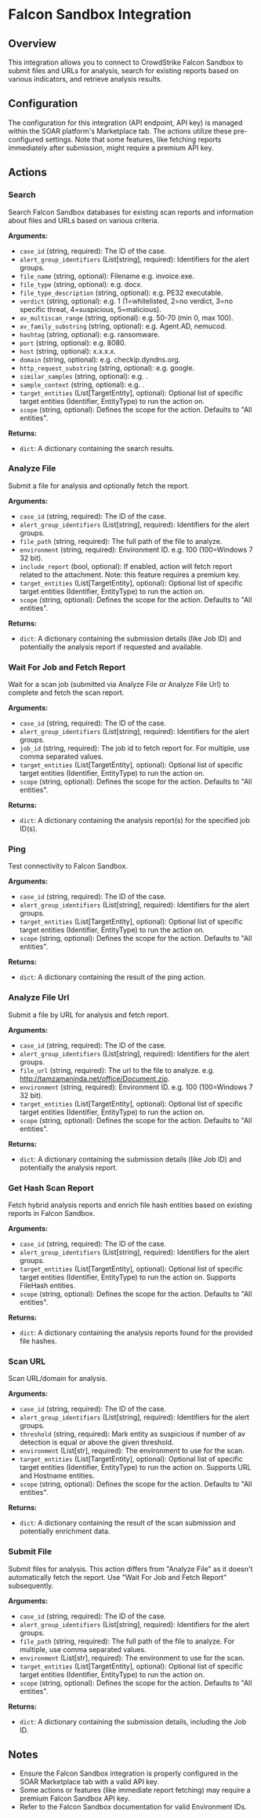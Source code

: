 # Falcon Sandbox Integration

## Overview

This integration allows you to connect to CrowdStrike Falcon Sandbox to submit files and URLs for analysis, search for existing reports based on various indicators, and retrieve analysis results.

## Configuration

The configuration for this integration (API endpoint, API key) is managed within the SOAR platform's Marketplace tab. The actions utilize these pre-configured settings. Note that some features, like fetching reports immediately after submission, might require a premium API key.

## Actions

### Search

Search Falcon Sandbox databases for existing scan reports and information about files and URLs based on various criteria.

**Arguments:**

*   `case_id` (string, required): The ID of the case.
*   `alert_group_identifiers` (List[string], required): Identifiers for the alert groups.
*   `file_name` (string, optional): Filename e.g. invoice.exe.
*   `file_type` (string, optional): e.g. docx.
*   `file_type_description` (string, optional): e.g. PE32 executable.
*   `verdict` (string, optional): e.g. 1 (1=whitelisted, 2=no verdict, 3=no specific threat, 4=suspicious, 5=malicious).
*   `av_multiscan_range` (string, optional): e.g. 50-70 (min 0, max 100).
*   `av_family_substring` (string, optional): e.g. Agent.AD, nemucod.
*   `hashtag` (string, optional): e.g. ransomware.
*   `port` (string, optional): e.g. 8080.
*   `host` (string, optional): x.x.x.x.
*   `domain` (string, optional): e.g. checkip.dyndns.org.
*   `http_request_substring` (string, optional): e.g. google.
*   `similar_samples` (string, optional): e.g. <sha256>.
*   `sample_context` (string, optional): e.g. <sha256>.
*   `target_entities` (List[TargetEntity], optional): Optional list of specific target entities (Identifier, EntityType) to run the action on.
*   `scope` (string, optional): Defines the scope for the action. Defaults to "All entities".

**Returns:**

*   `dict`: A dictionary containing the search results.

### Analyze File

Submit a file for analysis and optionally fetch the report.

**Arguments:**

*   `case_id` (string, required): The ID of the case.
*   `alert_group_identifiers` (List[string], required): Identifiers for the alert groups.
*   `file_path` (string, required): The full path of the file to analyze.
*   `environment` (string, required): Environment ID. e.g. 100 (100=Windows 7 32 bit).
*   `include_report` (bool, optional): If enabled, action will fetch report related to the attachment. Note: this feature requires a premium key.
*   `target_entities` (List[TargetEntity], optional): Optional list of specific target entities (Identifier, EntityType) to run the action on.
*   `scope` (string, optional): Defines the scope for the action. Defaults to "All entities".

**Returns:**

*   `dict`: A dictionary containing the submission details (like Job ID) and potentially the analysis report if requested and available.

### Wait For Job and Fetch Report

Wait for a scan job (submitted via Analyze File or Analyze File Url) to complete and fetch the scan report.

**Arguments:**

*   `case_id` (string, required): The ID of the case.
*   `alert_group_identifiers` (List[string], required): Identifiers for the alert groups.
*   `job_id` (string, required): The job id to fetch report for. For multiple, use comma separated values.
*   `target_entities` (List[TargetEntity], optional): Optional list of specific target entities (Identifier, EntityType) to run the action on.
*   `scope` (string, optional): Defines the scope for the action. Defaults to "All entities".

**Returns:**

*   `dict`: A dictionary containing the analysis report(s) for the specified job ID(s).

### Ping

Test connectivity to Falcon Sandbox.

**Arguments:**

*   `case_id` (string, required): The ID of the case.
*   `alert_group_identifiers` (List[string], required): Identifiers for the alert groups.
*   `target_entities` (List[TargetEntity], optional): Optional list of specific target entities (Identifier, EntityType) to run the action on.
*   `scope` (string, optional): Defines the scope for the action. Defaults to "All entities".

**Returns:**

*   `dict`: A dictionary containing the result of the ping action.

### Analyze File Url

Submit a file by URL for analysis and fetch report.

**Arguments:**

*   `case_id` (string, required): The ID of the case.
*   `alert_group_identifiers` (List[string], required): Identifiers for the alert groups.
*   `file_url` (string, required): The url to the file to analyze. e.g. http://tamzamaninda.net/office/Document.zip.
*   `environment` (string, required): Environment ID. e.g. 100 (100=Windows 7 32 bit).
*   `target_entities` (List[TargetEntity], optional): Optional list of specific target entities (Identifier, EntityType) to run the action on.
*   `scope` (string, optional): Defines the scope for the action. Defaults to "All entities".

**Returns:**

*   `dict`: A dictionary containing the submission details (like Job ID) and potentially the analysis report.

### Get Hash Scan Report

Fetch hybrid analysis reports and enrich file hash entities based on existing reports in Falcon Sandbox.

**Arguments:**

*   `case_id` (string, required): The ID of the case.
*   `alert_group_identifiers` (List[string], required): Identifiers for the alert groups.
*   `target_entities` (List[TargetEntity], optional): Optional list of specific target entities (Identifier, EntityType) to run the action on. Supports FileHash entities.
*   `scope` (string, optional): Defines the scope for the action. Defaults to "All entities".

**Returns:**

*   `dict`: A dictionary containing the analysis reports found for the provided file hashes.

### Scan URL

Scan URL/domain for analysis.

**Arguments:**

*   `case_id` (string, required): The ID of the case.
*   `alert_group_identifiers` (List[string], required): Identifiers for the alert groups.
*   `threshold` (string, required): Mark entity as suspicious if number of av detection is equal or above the given threshold.
*   `environment` (List[str], required): The environment to use for the scan.
*   `target_entities` (List[TargetEntity], optional): Optional list of specific target entities (Identifier, EntityType) to run the action on. Supports URL and Hostname entities.
*   `scope` (string, optional): Defines the scope for the action. Defaults to "All entities".

**Returns:**

*   `dict`: A dictionary containing the result of the scan submission and potentially enrichment data.

### Submit File

Submit files for analysis. This action differs from "Analyze File" as it doesn't automatically fetch the report. Use "Wait For Job and Fetch Report" subsequently.

**Arguments:**

*   `case_id` (string, required): The ID of the case.
*   `alert_group_identifiers` (List[string], required): Identifiers for the alert groups.
*   `file_path` (string, required): The full path of the file to analyze. For multiple, use comma separated values.
*   `environment` (List[str], required): The environment to use for the scan.
*   `target_entities` (List[TargetEntity], optional): Optional list of specific target entities (Identifier, EntityType) to run the action on.
*   `scope` (string, optional): Defines the scope for the action. Defaults to "All entities".

**Returns:**

*   `dict`: A dictionary containing the submission details, including the Job ID.

## Notes

*   Ensure the Falcon Sandbox integration is properly configured in the SOAR Marketplace tab with a valid API key.
*   Some actions or features (like immediate report fetching) may require a premium Falcon Sandbox API key.
*   Refer to the Falcon Sandbox documentation for valid Environment IDs.
